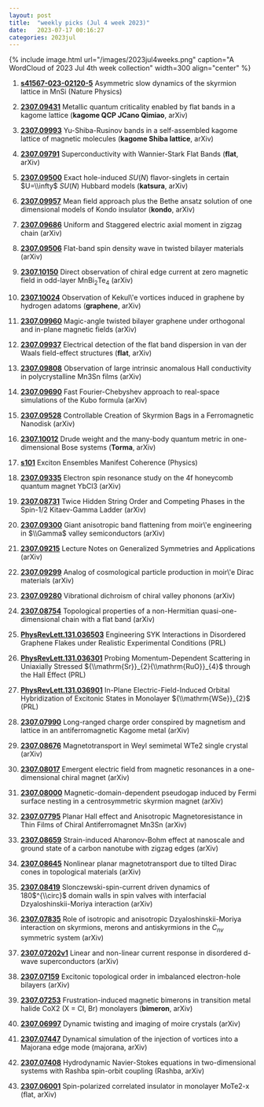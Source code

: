```yaml
---
layout: post
title:  "weekly picks (Jul 4 week 2023)"
date:   2023-07-17 00:16:27
categories: 2023jul
---
```



{% include image.html url="/images/2023jul4weeks.png" caption="A WordCloud of 2023 Jul 4th week collection" width=300 align="center" %}


1. **[s41567-023-02120-5](https://www.nature.com/articles/s41567-023-02120-5)** Asymmetric slow dynamics of the skyrmion lattice in MnSi (Nature Physics)



1. **[2307.09431](http://arxiv.org/abs/2307.09431)** Metallic quantum criticality enabled by flat bands in a kagome lattice (**kagome QCP JCano Qimiao**, arXiv)

1. **[2307.09993](http://arxiv.org/abs/2307.09993)** Yu-Shiba-Rusinov bands in a self-assembled kagome lattice of magnetic molecules (**kagome Shiba lattice**, arXiv)

1. **[2307.09791](http://arxiv.org/abs/2307.09791)** Superconductivity with Wannier-Stark Flat Bands (**flat**, arXiv)

1. **[2307.09500](http://arxiv.org/abs/2307.09500)** Exact hole-induced $SU(N)$ flavor-singlets in certain $U=\\infty$ $SU(N)$ Hubbard models (**katsura**, arXiv)

1. **[2307.09957](http://arxiv.org/abs/2307.09957)** Mean field approach plus the Bethe ansatz solution of one dimensional models of Kondo insulator (**kondo**, arXiv)

1. **[2307.09686](http://arxiv.org/abs/2307.09686)** Uniform and Staggered electric axial moment in zigzag chain (arXiv)

1. **[2307.09506](http://arxiv.org/abs/2307.09506)** Flat-band spin density wave in twisted bilayer materials (arXiv)

1. **[2307.10150](http://arxiv.org/abs/2307.10150)** Direct observation of chiral edge current at zero magnetic field in odd-layer MnBi$_2$Te$_4$ (arXiv)

1. **[2307.10024](http://arxiv.org/abs/2307.10024)** Observation of Kekul\\'e vortices induced in graphene by hydrogen adatoms (**graphene**, arXiv)

1. **[2307.09960](http://arxiv.org/abs/2307.09960)** Magic-angle twisted bilayer graphene under orthogonal and in-plane magnetic fields (arXiv)



1. **[2307.09937](http://arxiv.org/abs/2307.09937)** Electrical detection of the flat band dispersion in van der Waals field-effect structures (**flat**, arXiv)

1. **[2307.09808](http://arxiv.org/abs/2307.09808)** Observation of large intrinsic anomalous Hall conductivity in polycrystalline Mn3Sn films (arXiv)

1. **[2307.09690](http://arxiv.org/abs/2307.09690)** Fast Fourier-Chebyshev approach to real-space simulations of the Kubo formula (arXiv)

1. **[2307.09528](http://arxiv.org/abs/2307.09528)** Controllable Creation of Skyrmion Bags in a Ferromagnetic Nanodisk (arXiv)

1. **[2307.10012](http://arxiv.org/abs/2307.10012)** Drude weight and the many-body quantum metric in one-dimensional Bose systems (**Torma**, arXiv)

1. **[s101](https://physics.aps.org/articles/v16/s101)** Exciton Ensembles Manifest Coherence (Physics)





1. **[2307.09335](http://arxiv.org/abs/2307.09335)** Electron spin resonance study on the 4f honeycomb quantum magnet YbCl3 (arXiv)

1. **[2307.08731](http://arxiv.org/abs/2307.08731)** Twice Hidden String Order and Competing Phases in the Spin-1/2 Kitaev-Gamma Ladder (arXiv)

1. **[2307.09300](http://arxiv.org/abs/2307.09300)** Giant anisotropic band flattening from moir\\'e engineering in $\\Gamma$ valley semiconductors (arXiv)

1. **[2307.09215](http://arxiv.org/abs/2307.09215)** Lecture Notes on Generalized Symmetries and Applications (arXiv)

1. **[2307.09299](http://arxiv.org/abs/2307.09299)** Analog of cosmological particle production in moir\\'e Dirac materials (arXiv)

1. **[2307.09280](http://arxiv.org/abs/2307.09280)** Vibrational dichroism of chiral valley phonons (arXiv)

1. **[2307.08754](http://arxiv.org/abs/2307.08754)** Topological properties of a non-Hermitian quasi-one-dimensional chain with a flat band (arXiv)

1. **[PhysRevLett.131.036503](https://link.aps.org/doi/10.1103/PhysRevLett.131.036503)** Engineering SYK Interactions in Disordered Graphene Flakes under Realistic Experimental Conditions (PRL)

1. **[PhysRevLett.131.036301](https://link.aps.org/doi/10.1103/PhysRevLett.131.036301)** Probing Momentum-Dependent Scattering in Uniaxially Stressed ${\\mathrm{Sr}}_{2}{\\mathrm{RuO}}_{4}$ through the Hall Effect (PRL)

1. **[PhysRevLett.131.036901](https://link.aps.org/doi/10.1103/PhysRevLett.131.036901)** In-Plane Electric-Field-Induced Orbital Hybridization of Excitonic States in Monolayer ${\\mathrm{WSe}}_{2}$ (PRL)







1. **[2307.07990](http://arxiv.org/abs/2307.07990)** Long-ranged charge order conspired by magnetism and lattice in an antiferromagnetic Kagome metal (arXiv)

1. **[2307.08676](http://arxiv.org/abs/2307.08676)** Magnetotransport in Weyl semimetal WTe2 single crystal (arXiv)

1. **[2307.08017](http://arxiv.org/abs/2307.08017)** Emergent electric field from magnetic resonances in a one-dimensional chiral magnet (arXiv)

1. **[2307.08000](http://arxiv.org/abs/2307.08000)** Magnetic-domain-dependent pseudogap induced by Fermi surface nesting in a centrosymmetric skyrmion magnet (arXiv)

1. **[2307.07795](http://arxiv.org/abs/2307.07795)** Planar Hall effect and Anisotropic Magnetoresistance in Thin Films of Chiral Antiferromagnet Mn3Sn (arXiv)

1. **[2307.08659](http://arxiv.org/abs/2307.08659)** Strain-induced Aharonov-Bohm effect at nanoscale and ground state of a carbon nanotube with zigzag edges (arXiv)

1. **[2307.08645](http://arxiv.org/abs/2307.08645)** Nonlinear planar magnetotransport due to tilted Dirac cones in topological materials (arXiv)

1. **[2307.08419](http://arxiv.org/abs/2307.08419)** Slonczewski-spin-current driven dynamics of 180$^{\\circ}$ domain walls in spin valves with interfacial Dzyaloshinskii-Moriya interaction (arXiv)

1. **[2307.07835](http://arxiv.org/abs/2307.07835)** Role of isotropic and anisotropic Dzyaloshinskii-Moriya interaction on skyrmions, merons and antiskyrmions in the $C_{nv}$ symmetric system (arXiv)







1. **[2307.07202v1](https://arxiv.org/abs/2307.07202v1)** Linear and non-linear current response in disordered d-wave superconductors (arXiv)

1. **[2307.07159](http://arxiv.org/abs/2307.07159)** Excitonic topological order in imbalanced electron-hole bilayers (arXiv)

1. **[2307.07253](http://arxiv.org/abs/2307.07253)** Frustration-induced magnetic bimerons in transition metal halide CoX2 (X = Cl, Br) monolayers (**bimeron**, arXiv)

1. **[2307.06997](http://arxiv.org/abs/2307.06997)** Dynamic twisting and imaging of moire crystals (arXiv)

1. **[2307.07447](http://arxiv.org/abs/2307.07447)** Dynamical simulation of the injection of vortices into a Majorana edge mode (majorana, arXiv)

1. **[2307.07408](http://arxiv.org/abs/2307.07408)** Hydrodynamic Navier-Stokes equations in two-dimensional systems with Rashba spin-orbit coupling (Rashba, arXiv)

1. **[2307.06001](http://arxiv.org/abs/2307.06001)** Spin-polarized correlated insulator in monolayer MoTe2-x (flat, arXiv)
